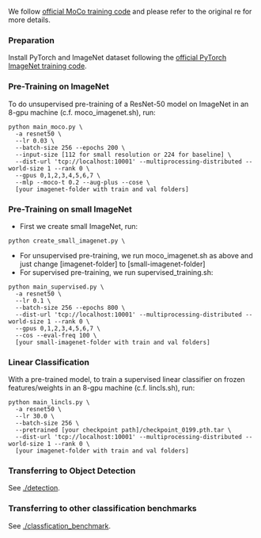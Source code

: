 We follow [official MoCo training code](https://github.com/facebookresearch/moco) and please refer to the original re for more details.

### Preparation

Install PyTorch and ImageNet dataset following the [official PyTorch ImageNet training code](https://github.com/pytorch/examples/tree/master/imagenet).


### Pre-Training on ImageNet

To do unsupervised pre-training of a ResNet-50 model on ImageNet in an 8-gpu machine (c.f. moco_imagenet.sh), run:
```
python main_moco.py \
  -a resnet50 \
  --lr 0.03 \
  --batch-size 256 --epochs 200 \
  --input-size [112 for small resolution or 224 for baseline] \
  --dist-url 'tcp://localhost:10001' --multiprocessing-distributed --world-size 1 --rank 0 \
  --gpus 0,1,2,3,4,5,6,7 \
  --mlp --moco-t 0.2 --aug-plus --cose \
  [your imagenet-folder with train and val folders]
```
### Pre-Training on small ImageNet

- First we create small ImageNet, run:

```
python create_small_imagenet.py \
```
- For unsupervised pre-training, we run moco_imagenet.sh as above and just change [imagenet-folder] to [small-imagenet-folder]
- For supervised pre-training, we run supervised_training.sh:
```
python main_supervised.py \
  -a resnet50 \
  --lr 0.1 \
  --batch-size 256 --epochs 800 \
  --dist-url 'tcp://localhost:10001' --multiprocessing-distributed --world-size 1 --rank 0 \
  --gpus 0,1,2,3,4,5,6,7 \
  --cos --eval-freq 100 \
  [your small-imagenet-folder with train and val folders]
```

### Linear Classification

With a pre-trained model, to train a supervised linear classifier on frozen features/weights in an 8-gpu machine (c.f. lincls.sh), run:
```
python main_lincls.py \
  -a resnet50 \
  --lr 30.0 \
  --batch-size 256 \
  --pretrained [your checkpoint path]/checkpoint_0199.pth.tar \
  --dist-url 'tcp://localhost:10001' --multiprocessing-distributed --world-size 1 --rank 0 \
  [your imagenet-folder with train and val folders]
```

### Transferring to Object Detection

See [./detection](detection).

### Transferring to other classification benchmarks

See [./classfication_benchmark](classfication_benchmark).